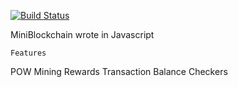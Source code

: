 [![Build Status](https://travis-ci.org/acrylix/MiniBlockchain.svg?branch=master)](https://travis-ci.org/acrylix/MiniBlockchain)

MiniBlockchain wrote in Javascript

`Features`

POW
Mining Rewards
Transaction
Balance Checkers
